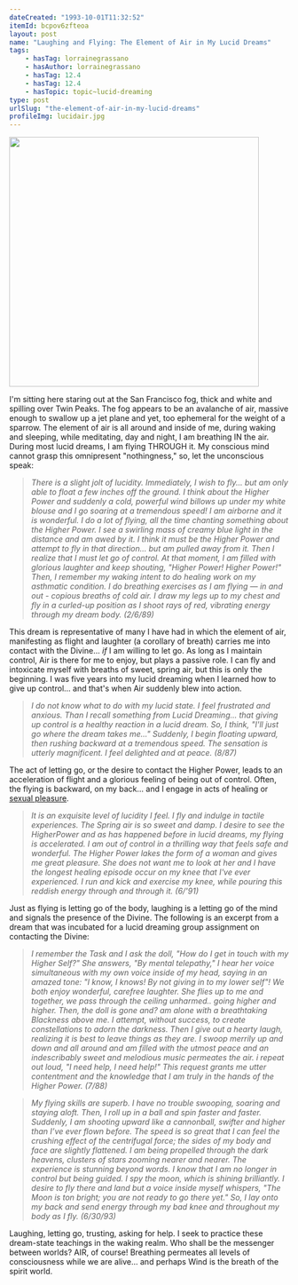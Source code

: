 ```yaml
---
dateCreated: "1993-10-01T11:32:52"
itemId: bcpov6zfteoa
layout: post
name: "Laughing and Flying: The Element of Air in My Lucid Dreams"
tags:
    - hasTag: lorrainegrassano
    - hasAuthor: lorrainegrassano
    - hasTag: 12.4
    - hasTag: 12.4
    - hasTopic: topic~lucid-dreaming
type: post
urlSlug: "the-element-of-air-in-my-lucid-dreams"
profileImg: lucidair.jpg
---
```


<img src="../images/lucidair.jpg" style="width:450px; margin: auto">

I'm sitting here staring out at the San Francisco fog, thick and white and spilling over Twin Peaks. The fog appears to be an avalanche of air, massive enough to swallow up a jet plane and yet, too ephemeral for the weight of a sparrow. The element of air is all around and inside of me, during waking and sleeping, while meditating, day and night, I am breathing IN the air. During most lucid dreams, I am flying THROUGH it. My conscious mind cannot grasp this omnipresent "nothingness," so, let the unconscious speak:

> _There is a slight jolt of lucidity. Immediately, I wish to fly... but am only able to float a few inches off the ground. I think about the Higher Power and suddenly a cold, powerful wind billows up under my white blouse and I go soaring at a tremendous speed! I am airborne and it is wonderful. I do a lot of flying, all the time chanting something about the Higher Power. I see a swirling mass of creamy blue light in the distance and am awed by it. I think it must be the Higher Power and attempt to fly in that direction... but am pulled away from it. Then I realize that I must let go of control. At that moment, I am filled with glorious laughter and keep shouting, "Higher Power! Higher Power!" Then, I remember my waking intent to do healing work on my asthmatic condition. I do breathing exercises as I am flying — in and out - copious breaths of cold air. I draw my legs up to my chest and fly in a curled-up position as I shoot rays of red, vibrating energy through my dream body. (2/6/89)_

This dream is representative of many I have had in which the element of air, manifesting as flight and laughter (a corollary of breath) carries me into contact with the Divine... _if_ I am willing to let go. As long as I maintain control, Air is there for me to enjoy, but plays a passive role. I can fly and intoxicate myself with breaths of sweet, spring air, but this is only the beginning. I was five years into my lucid dreaming when I learned how to give up control... and that's when Air suddenly blew into action.

> _I do not know what to do with my lucid state. I feel frustrated and anxious. Than I recall something from Lucid Dreaming... that giving up control is a healthy reaction in a lucid dream. So, I think, "I'll just go where the dream takes me..." Suddenly, I begin floating upward, then rushing backward at a tremendous speed. The sensation is utterly magnificent. I feel delighted and at peace. (8/87)_

The act of letting go, or the desire to contact the Higher Power, leads to an acceleration of flight and a glorious feeling of being out of control. Often, the flying is backward, on my back... and I engage in acts of healing or [sexual pleasure](../bcpov6zlucse/lucid-dreaming-transformational-potential).

> _It is an exquisite level of lucidity I feel. I fly and indulge in tactile experiences. The Spring air is so sweet and damp. I desire to see the HigherPower and as has happened before in lucid dreams, my flying is accelerated. I am out of control in a thrilling way that feels safe and wonderful. The Higher Power lakes the form of a woman and gives me great pleasure. She does not want me to look at her and I have the longest healing episode occur on my knee that I've ever experienced. I run and kick and exercise my knee, while pouring this reddish energy through and through it. (6/'91)_

Just as flying is letting go of the body, laughing is a letting go of the mind and signals the presence of the Divine. The following is an excerpt from a dream that was incubated for a lucid dreaming group assignment on contacting the Divine:

> _I remember the Task and I ask the doll, "How do I get in touch with my Higher Self?" She answers, "By mental telepathy," I hear her voice simultaneous with my own voice inside of my head, saying in an amazed tone: "I know, I knows! By not giving in to my lower self"! We both enjoy wonderful, carefree laughter. She flies up to me and together, we pass through the ceiling unharmed.. going higher and higher. Then, the doll is gone and? am alone with a breathtaking Blackness above me. I attempt, without success, to create constellations to adorn the darkness. Then I give out a hearty laugh, realizing it is best to leave things as they are. I swoop merrily up and down and all around and am filled with the utmost peace and an indescribably sweet and melodious music permeates the air. i repeat out loud, "I need help, I need help!" This request grants me utter contentment and the knowledge that I am truly in the hands of the Higher Power. (7/88)_

> _My flying skills are superb. I have no trouble swooping, soaring and staying aloft. Then, I roll up in a ball and spin faster and faster. Suddenly, I am shooting upward like a cannonball, swifter and higher than I’ve ever flown before. The speed is so great that I can feel the crushing effect of the centrifugal force; the sides of my body and face are slightly flattened. I am being propelled through the dark heavens, clusters of stars zooming nearer and nearer. The experience is stunning beyond words. I know that I am no longer in control but being guided. I spy the moon, which is shining brilliantly. I desire to fly there and land but a voice inside myself whispers, "The Moon is ton bright; you are not ready to go there yet." So, I lay onto my back and send energy through my bad knee and throughout my body as I fly. (6/30/93)_

Laughing, letting go, trusting, asking for help. I seek to practice these dream-state teachings in the waking realm. Who shall be the messenger between worlds? AIR, of course! Breathing permeates all levels of consciousness while we are alive... and perhaps Wind is the breath of the spirit world.
